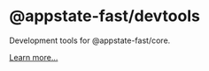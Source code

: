 # @appstate-fast/devtools

Development tools for @appstate-fast/core.

[Learn more...](https://vue3.dev/docs/devtools)